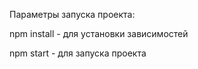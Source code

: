 Параметры запуска проекта:

npm install - для установки зависимостей

npm start - для запуска проекта
